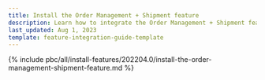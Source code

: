 ```yaml
---
title: Install the Order Management + Shipment feature
description: Learn how to integrate the Order Management + Shipment feature in your project
last_updated: Aug 1, 2023
template: feature-integration-guide-template
---
```


{% include pbc/all/install-features/202204.0/install-the-order-management-shipment-feature.md %} <!-- To edit, see /_includes/pbc/all/install-features/202204.0/install-the-order-management-shipment-feature.md -->
